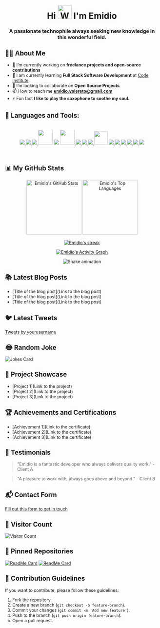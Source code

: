 <h1 align="center">Hi <img src="https://raw.githubusercontent.com/nixin72/nixin72/master/wave.gif" alt="Waving hand animated gif" height="45" width="45" /> I'm Emidio</h1>
<h3 align="center">A passionate technophile always seeking new knowledge in this wonderful field.</h3>

## 🙋‍♂️ About Me

- 🔭 I’m currently working on **freelance projects and open-source contributions**
- 🌱 I am currently learning **Full Stack Software Development** at [Code Institute](https://codeinstitute.net/).
- 👯 I’m looking to collaborate on **Open Source Projects**
- 📫 How to reach me **emidio.valereto@gmail.com**
- ⚡ Fun fact **I like to play the saxophone to soothe my soul.**

## 🚀 Languages and Tools:

<p align="center">
  <br>
    <a target="_blank" href="https://www.python.org/"> <img src="https://img.icons8.com/fluency/48/000000/python.png"/> </a>
    <a target="_blank" href="https://www.djangoproject.com/"> <img src="https://img.icons8.com/color/48/000000/django.png"/> </a>
    <a target="_blank" href="https://flask.palletsprojects.com/en/2.0.x/"> <img src="https://img.icons8.com/nolan/50/flask.png"/> </a>
    <a href="http://linguagemc.com.br/" target="_blank"> <img src="https://img.icons8.com/color/48/000000/c-programming.png" width="48" height="48"/></a> 
    <a href="https://docs.microsoft.com/pt-br/cpp/cpp/?view=msvc-160" target="_blank"> <img src="https://img.icons8.com/color/48/000000/c-plus-plus-logo.png"/></a> 
    <a href="https://developer.mozilla.org/en-US/docs/Web/JavaScript" target="_blank"> <img src="https://img.icons8.com/color/48/000000/javascript.png" width="48" height="48"/> </a> 
    <a href="https://www.w3.org/html/" target="_blank"> <img src="https://img.icons8.com/color/48/000000/html-5.png"/> </a> 
    <a href="https://www.w3schools.com/css/" target="_blank"> <img src="https://img.icons8.com/color/48/000000/css3.png"/> </a>
    <a href="https://sass-lang.com/" target="_blank"> <img src="https://img.icons8.com/color/48/000000/sass.png"/> </a>
    <a href="https://code.visualstudio.com/docs" target="_blank"> <img src="https://upload.wikimedia.org/wikipedia/commons/thumb/9/9a/Visual_Studio_Code_1.35_icon.svg/1024px-Visual_Studio_Code_1.35_icon.svg.png" width="44" height="44"/></a> 
    <a href="https://dev.mysql.com/" target="_blank"> <img src="https://img.icons8.com/color/48/000000/mysql-logo.png"/> </a>
    <a href="https://www.postgresql.org/" target="_blank"> <img src="https://img.icons8.com/color/48/000000/postgreesql.png"/> </a>
    <a href="https://git-scm.com/" target="_blank"> <img src="https://img.icons8.com/color/48/000000/git.png"/> </a>
    <a align="center"href="https://www.docker.com/" target="_blank"> <img src="https://img.icons8.com/color/48/000000/docker.png"/> </a>
    <a href="https://www.heroku.com/" target="_blank"> <img src="https://img.icons8.com/color/48/000000/heroku.png"/> </a> 
    <a href="https://www.figma.com" target="_blank"> <img src="https://img.icons8.com/color/48/000000/figma--v1.png"/> </a>   
</p>

<br/>

## 📊 My GitHub Stats

<p align="center">
  <a href="https://github.com/emidiovaleretto/emidiovaleretto.git"><img alt="Emidio's GitHub Stats" height="180em" src="https://github-readme-stats.vercel.app/api?username=emidiovaleretto&show_icons=true&count_private=true&theme=react&hide_border=true&bg_color=0D1117" /></a>
  <a href="https://github.com/emidiovaleretto/emidiovaleretto.git"><img alt="Emidio's Top Languages" height="180em" src="https://github-readme-stats.vercel.app/api/top-langs/?username=emidiovaleretto&langs_count=8&count_private=true&layout=compact&theme=react&hide_border=true&bg_color=0D1117" /></a>
</p>

<p align="center">
<a href="https://github.com/emidiovaleretto/emidiovaleretto.git">
    <img title="🔥 Get streak stats for your profile at git.io/streak-stats" alt="Emidio's streak" src="https://github-readme-streak-stats.herokuapp.com/?user=emidiovaleretto&theme=black-ice&hide_border=true&stroke=0000&background=060A0CD0"/>
</a>
</p>

<p align="center">
<a href="https://github.com/emidiovaleretto/emidiovaleretto.git"><img alt="Emidio's Activity Graph" src="https://activity-graph.herokuapp.com/graph?username=emidiovaleretto&bg_color=0D1117&color=5BCDEC&line=5BCDEC&point=FFFFFF&hide_border=true" /></a>
</p>

<p align="center">
 <img alt="Snake animation" src="https://github.com/emidiovaleretto/emidiovaleretto/blob/output/github-contribution-grid-snake.svg"/>
</p>

## 📚 Latest Blog Posts
<!-- BLOG-POST-LIST:START -->
- [Title of the blog post](Link to the blog post)
- [Title of the blog post](Link to the blog post)
- [Title of the blog post](Link to the blog post)
<!-- BLOG-POST-LIST:END -->

## 🐦 Latest Tweets
<!-- TWITTER:START -->
<a class="twitter-timeline" href="https://twitter.com/yourusername?ref_src=twsrc%5Etfw">Tweets by yourusername</a> <script async src="https://platform.twitter.com/widgets.js" charset="utf-8"></script>
<!-- TWITTER:END -->

## 😂 Random Joke
![Jokes Card](https://readme-jokes.vercel.app/api)

## 💼 Project Showcase
- [Project 1](Link to the project)
- [Project 2](Link to the project)
- [Project 3](Link to the project)

## 🏆 Achievements and Certifications
- [Achievement 1](Link to the certificate)
- [Achievement 2](Link to the certificate)
- [Achievement 3](Link to the certificate)

## 🌟 Testimonials
> "Emidio is a fantastic developer who always delivers quality work." - Client A

> "A pleasure to work with, always goes above and beyond." - Client B

## 📬 Contact Form
[Fill out this form to get in touch](https://forms.gle/your-form-link)

## 👀 Visitor Count
![Visitor Count](https://visitor-badge.laobi.icu/badge?page_id=emidiovaleretto.emidiovaleretto)

## 📌 Pinned Repositories
[![ReadMe Card](https://github-readme-stats.vercel.app/api/pin/?username=emidiovaleretto&repo=repo1&theme=react)](https://github.com/emidiovaleretto/repo1)
[![ReadMe Card](https://github-readme-stats.vercel.app/api/pin/?username=emidiovaleretto&repo=repo2&theme=react)](https://github.com/emidiovaleretto/repo2)

## 📝 Contribution Guidelines
If you want to contribute, please follow these guidelines:
1. Fork the repository.
2. Create a new branch (`git checkout -b feature-branch`).
3. Commit your changes (`git commit -m 'Add new feature'`).
4. Push to the branch (`git push origin feature-branch`).
5. Open a pull request.